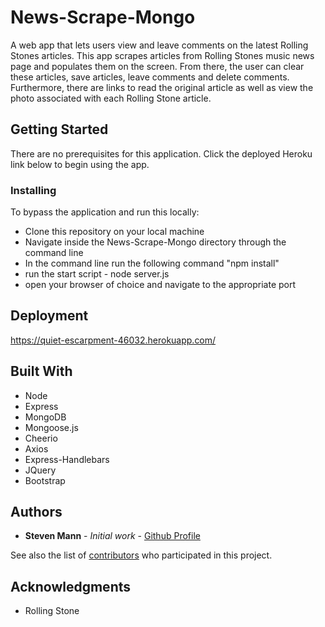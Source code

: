 # News-Scrape-Mongo
A web app that lets users view and leave comments on the latest Rolling Stones articles. This app scrapes articles from Rolling Stones music news page and populates them on the screen. From there, the user can clear these articles, save articles, leave comments and delete comments. Furthermore, there are links to read the original article as well as view the photo associated with each Rolling Stone article. 


## Getting Started

There are no prerequisites for this application. Click the deployed Heroku link below to begin using the app.  


### Installing

To bypass the application and run this locally:

* Clone this repository on your local machine
* Navigate inside the News-Scrape-Mongo directory through the command line
* In the command line run the following command "npm install"
* run the start script - node server.js
* open your browser of choice and navigate to the appropriate port 


## Deployment

https://quiet-escarpment-46032.herokuapp.com/

## Built With

* Node
* Express
* MongoDB
* Mongoose.js 
* Cheerio
* Axios
* Express-Handlebars
* JQuery
* Bootstrap


## Authors

* **Steven Mann** - *Initial work* - [Github Profile](https://github.com/stevencmann2)

See also the list of [contributors](https://github.com/your/project/contributors) who participated in this project.


## Acknowledgments

* Rolling Stone 
